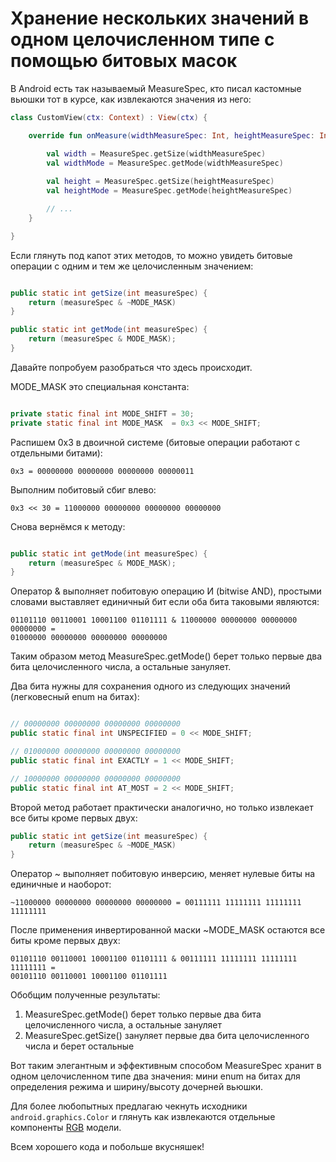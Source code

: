 # Хранение нескольких значений в одном целочисленном типе с помощью битовых масок

В Android есть так называемый MeasureSpec, кто писал кастомные вьюшки тот в курсе, как извлекаются значения из него:

```kotlin
class CustomView(ctx: Context) : View(ctx) {

    override fun onMeasure(widthMeasureSpec: Int, heightMeasureSpec: Int) {

        val width = MeasureSpec.getSize(widthMeasureSpec)
        val widthMode = MeasureSpec.getMode(widthMeasureSpec)
                
        val height = MeasureSpec.getSize(heightMeasureSpec)
        val heightMode = MeasureSpec.getMode(heightMeasureSpec)

        // ...
    }

}
```

Если глянуть под капот этих методов, то можно увидеть битовые операции с одним и тем же целочисленным значением:

```java

public static int getSize(int measureSpec) {
    return (measureSpec & ~MODE_MASK)
}

public static int getMode(int measureSpec) {
    return (measureSpec & MODE_MASK);
}

```

Давайте попробуем разобраться что здесь происходит.

MODE_MASK это специальная константа:

```java

private static final int MODE_SHIFT = 30;
private static final int MODE_MASK  = 0x3 << MODE_SHIFT;

```

Распишем 0x3 в двоичной системе (битовые операции работают с отдельными битами):

    0x3 = 00000000 00000000 00000000 00000011

Выполним побитовый сбиг влево:

    0x3 << 30 = 11000000 00000000 00000000 00000000

Снова вернёмся к методу:

```java

public static int getMode(int measureSpec) {
    return (measureSpec & MODE_MASK);
}

```

Оператор & выполняет побитовую операцию И (bitwise AND), простыми словами выставляет единичный бит если оба бита таковыми являются:

    01101110 00110001 10001100 01101111 & 11000000 00000000 00000000 00000000 = 
    01000000 00000000 00000000 00000000

Таким образом метод MeasureSpec.getMode() берет только первые два бита целочисленного числа, а остальные зануляет.

Два бита нужны для сохранения одного из следующих значений (легковесный enum на битах):

```java

// 00000000 00000000 00000000 00000000
public static final int UNSPECIFIED = 0 << MODE_SHIFT;

// 01000000 00000000 00000000 00000000
public static final int EXACTLY = 1 << MODE_SHIFT;

// 10000000 00000000 00000000 00000000
public static final int AT_MOST = 2 << MODE_SHIFT;

```

Второй метод работает практически аналогично, но только извлекает все биты кроме первых двух:

```java
public static int getSize(int measureSpec) {
    return (measureSpec & ~MODE_MASK)
}
```

Оператор ~ выполняет побитовую инверсию, меняет нулевые биты на единичные и наоборот:

    ~11000000 00000000 00000000 00000000 = 00111111 11111111 11111111 11111111

После применения инвертированной маски ~MODE_MASK остаются все биты кроме первых двух:

    01101110 00110001 10001100 01101111 & 00111111 11111111 11111111 11111111 =
    00101110 00110001 10001100 01101111

Обобщим полученные результаты:

1) MeasureSpec.getMode() берет только первые два бита целочисленного числа, а остальные зануляет
2) MeasureSpec.getSize() зануляет первые два бита целочисленного числа и берет остальные
    
Вот таким элегантным и эффективным способом MeasureSpec хранит в одном целочисленном типе два значения: мини enum на битах для определения режима и ширину/высоту дочерней вьюшки.

Для более любопытных предлагаю чекнуть исходники <code>android.graphics.Color</code> и глянуть как извлекаются отдельные компоненты [RGB](https://ru.wikipedia.org/wiki/RGB) модели.

Всем хорошего кода и побольше вкусняшек!



